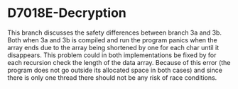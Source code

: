 # D7018E-Decryption
This branch discusses the safety differences between branch 3a and 3b.
Both when 3a and 3b is compiled and run the program panics when the array ends due to the array being shortened by one for each char until it disappears. This problem could in both implementations be fixed by for each recursion check the length of the data array. Because of this error (the program does not go outside its allocated space in both cases) and since there is only one thread there should not be any risk of race conditions.
